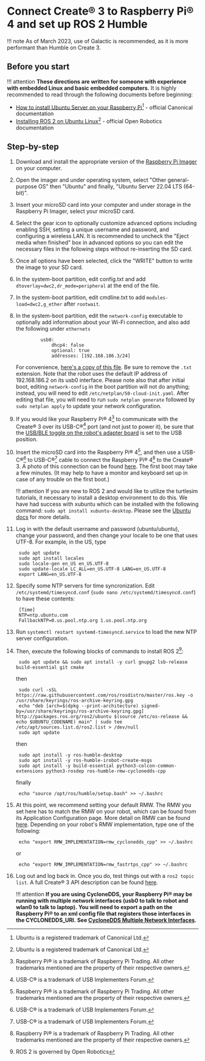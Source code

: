 # Connect Create® 3 to Raspberry Pi® 4 and set up ROS 2 Humble

!!! note
    As of March 2023, use of Galactic is recommended, as it is more performant than Humble on Create 3.

## Before you start
!!! attention
    **These directions are written for someone with experience with embedded Linux and basic embedded computers.**
It is highly recommended to read through the following documents before beginning:

* [How to install Ubuntu Server on your Raspberry Pi](https://ubuntu.com/tutorials/how-to-install-ubuntu-on-your-raspberry-pi)[^1] - official Canonical documentation
* [Installing ROS 2 on Ubuntu Linux](https://docs.ros.org/en/galactic/Installation/Ubuntu-Install-Debians.html)[^1] - official Open Robotics documentation

## Step-by-step

1. Download and install the appropriate version of the [Raspberry Pi Imager](https://www.raspberrypi.com/software/) on your computer.

1. Open the imager and under operating system, select "Other general-purpose OS" then "Ubuntu" and finally, "Ubuntu Server 22.04 LTS (64-bit)".

1. Insert your microSD card into your computer and under storage in the Raspberry Pi Imager, select your microSD card.

1. Select the gear icon to optionally customize advanced options including enabling SSH, setting a unique username and password, and configuring a wireless LAN.
It is recommended to uncheck the "Eject media when finished" box in advanced options so you can edit the necessary files in the following steps without re-inserting the SD card.

1. Once all options have been selected, click the "WRITE" button to write the image to your SD card.

1. In the system-boot partition, edit config.txt and add `dtoverlay=dwc2,dr_mode=peripheral` at the end of the file.

1. In the system-boot partition, edit cmdline.txt to add `modules-load=dwc2,g_ether` after `rootwait`.

1. In the system-boot partition, edit the `network-config` executable to optionally add information about your Wi-Fi connection, and also add the following under `ethernets`

                usb0:
                    dhcp4: false
                    optional: true
                    addresses: [192.168.186.3/24]

    For convenience, [here's a copy of this file](data/network-config.txt). Be sure to remove the `.txt` extension.
    Note that the robot uses the default IP address of 192.168.186.2 on its usb0 interface.
    Please note also that after initial boot, editing `network-config` in the boot partition will not do anything; instead, you will need to edit `/etc/netplan/50-cloud-init.yaml`.
    After editing that file, you will need to run `sudo netplan generate` followed by `sudo netplan apply` to update your network configuration.

1. If you would like your Raspberry Pi® 4[^3] to communicate with the Create® 3 over its USB-C®[^2] port (and not just to power it), be sure that the [USB/BLE toggle on the robot's adapter board](../../hw/electrical/#adapter-board-overview) is set to the USB position.

1. Insert the microSD card into the Raspberry Pi® 4[^3], and then use a USB-C®[^2] to USB-C®[^2] cable to connect the Raspberry Pi® 4[^3] to the Create® 3.
A photo of this connection can be found [here](../../hw/hookup/#raspberry-pi-4).
The first boot may take a few minutes. (It may help to have a monitor and keyboard set up in case of any trouble on the first boot.)

    !!! attention
        If you are new to ROS 2 and would like to utilize the turtlesim tutorials, it necessary to install a desktop environment to do this.
        We have had success with xubuntu which can be installed with the following command: `sudo apt install xubuntu-desktop`.
        Please see the [Ubuntu docs](https://ubuntu.com/tutorials/how-to-install-ubuntu-on-your-raspberry-pi#5-install-a-desktop) for more details.


1. Log in with the default username and password (ubuntu/ubuntu), change your password, and then change your locale to be one that uses UTF-8. For example, in the US, type

        sudo apt update
        sudo apt install locales
        sudo locale-gen en_US en_US.UTF-8
        sudo update-locale LC_ALL=en_US.UTF-8 LANG=en_US.UTF-8
        export LANG=en_US.UTF-8

1. Specify some NTP servers for time syncronization. Edit `/etc/systemd/timesyncd.conf` (`sudo nano /etc/systemd/timesyncd.conf`) to have these contents:

        [Time]
        NTP=ntp.ubuntu.com
        FallbackNTP=0.us.pool.ntp.org 1.us.pool.ntp.org

1. Run `systemctl restart systemd-timesyncd.service` to load the new NTP server configuration.
1. Then, execute the following blocks of commands to install ROS 2[^4]:

        sudo apt update && sudo apt install -y curl gnupg2 lsb-release build-essential git cmake
   then

        sudo curl -sSL https://raw.githubusercontent.com/ros/rosdistro/master/ros.key -o /usr/share/keyrings/ros-archive-keyring.gpg
        echo "deb [arch=$(dpkg --print-architecture) signed-by=/usr/share/keyrings/ros-archive-keyring.gpg] http://packages.ros.org/ros2/ubuntu $(source /etc/os-release && echo $UBUNTU_CODENAME) main" | sudo tee /etc/apt/sources.list.d/ros2.list > /dev/null
        sudo apt update
   then

        sudo apt install -y ros-humble-desktop
        sudo apt install -y ros-humble-irobot-create-msgs
        sudo apt install -y build-essential python3-colcon-common-extensions python3-rosdep ros-humble-rmw-cyclonedds-cpp
   finally

        echo "source /opt/ros/humble/setup.bash" >> ~/.bashrc

1. At this point, we recommend setting your default RMW. The RMW you set here has to match the RMW on your robot, which can be found from its Application Configuration page. More detail on RMW can be found [here](../xml-config). Depending on your robot's RMW implementation, type one of the following:

        echo "export RMW_IMPLEMENTATION=rmw_cyclonedds_cpp" >> ~/.bashrc
   or

        echo "export RMW_IMPLEMENTATION=rmw_fastrtps_cpp" >> ~/.bashrc

1. Log out and log back in. Once you do, test things out with a `ros2 topic list`.
A full Create® 3 API description can be found [here](../../api/ros2).

    !!! attention
        **If you are using CycloneDDS, your Raspberry Pi® may be running with multiple network interfaces (usb0 to talk to robot and wlan0 to talk to laptop).**
        **You will need to export a path on the Raspberry Pi® to an xml config file that registers those interfaces in the CYCLONEDDS_URI.**
        **See [CycloneDDS Multiple Network Interfaces](../xml-config/#cyclonedds).**

[^1]: Ubuntu is a registered trademark of Canonical Ltd.
[^2]: USB-C® is a trademark of USB Implementers Forum.
[^3]: Raspberry Pi® is a trademark of Raspberry Pi Trading. All other trademarks mentioned are the property of their respective owners.
[^4]: ROS 2 is governed by Open Robotics
